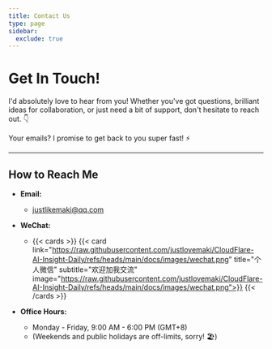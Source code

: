 ```yaml
---
title: Contact Us
type: page
sidebar:
  exclude: true
---
```

# Get In Touch!

I'd absolutely love to hear from you! Whether you've got questions, brilliant ideas for collaboration, or just need a bit of support, don't hesitate to reach out. 👇

Your emails? I promise to get back to you super fast! ⚡

---

## **How to Reach Me**

*   **Email:**
    *   [justlikemaki@qq.com](mailto:justlikemaki@qq.com)

*   **WeChat:**
    *   {{< cards >}}
        {{< card link="https://raw.githubusercontent.com/justlovemaki/CloudFlare-AI-Insight-Daily/refs/heads/main/docs/images/wechat.png" title="个人微信" subtitle="欢迎加我交流" image="https://raw.githubusercontent.com/justlovemaki/CloudFlare-AI-Insight-Daily/refs/heads/main/docs/images/wechat.png">}}
        {{< /cards >}}

*   **Office Hours:**
    *   Monday - Friday, 9:00 AM - 6:00 PM (GMT+8)
    *   (Weekends and public holidays are off-limits, sorry! 🏖️)